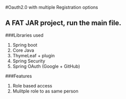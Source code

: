 #Oauth2.0 with multiple Registration options


## A FAT JAR project, run the main file.

###Libraries used

1. Spring boot
2. Core Java
3. ThymeLeaf + plugin
4. Spring Security
5. Spring OAuth (Google + GitHub)

###Features

1. Role based access
2. Mulitple role to as same person